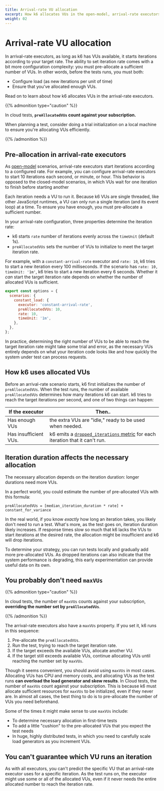 ```yaml
---
title: Arrival-rate VU allocation
excerpt: How k6 allocates VUs in the open-model, arrival-rate executors
weight: 02
---
```


# Arrival-rate VU allocation

In arrival-rate executors, as long as k6 has VUs available, it starts iterations according to your target rate.
The ability to set iteration rate comes with a bit more configuration complexity: you must pre-allocate a sufficient number of VUs.
In other words, before the tests runs, you must both:

- Configure load (as new iterations per unit of time)
- Ensure that you've allocated enough VUs.

Read on to learn about how k6 allocates VUs in the arrival-rate executors.

{{% admonition type="caution" %}}

In cloud tests, **`preAllocatedVUs` count against your subscription.**

When planning a test, consider doing a trial initialization on a local machine to ensure you're allocating VUs efficiently.

 {{% /admonition %}}

## Pre-allocation in arrival-rate executors

As [open-model](https://grafana.com/docs/k6/<K6_VERSION>/using-k6/scenarios/concepts/open-vs-closed#open-model) scenarios, arrival-rate executors start iterations according to a configured rate.
For example, you can configure arrival-rate executors to start 10 iterations each second, or minute, or hour.
This behavior is opposed to the closed-model scenarios, in which VUs wait for one iteration to finish before starting another

Each iteration needs a VU to run it.
Because k6 VUs are single threaded, like other JavaScript runtimes, a VU can only run a single iteration (and its event loop) at a time.
To ensure you have enough, you must pre-allocate a sufficient number.

In your arrival-rate configuration, three properties determine the iteration rate:

- k6 starts `rate` number of iterations evenly across the `timeUnit` (default 1s).
- `preAllocatedVUs` sets the number of VUs to initialize to meet the target iteration rate.

For example, with a `constant-arrival-rate` executor and `rate: 10`, k6 tries to start a new iteration every 100 milliseconds. If the scenario has `rate: 10, timeUnit: '1m'`, k6 tries to start a new iteration every 6 seconds.
Whether it _can_ start the target iteration rate depends on whether the number of allocated VUs is sufficient.

```javascript
export const options = {
  scenarios: {
    constant_load: {
      executor: 'constant-arrival-rate',
      preAllocatedVUs: 10,
      rate: 10,
      timeUnit: '1m',
    },
  },
};
```

In practice, determining the right number of VUs to be able to reach the target iteration rate might take some trial and error,
as the necessary VUs entirely depends on what your iteration code looks like and how quickly the system under test can process requests.

## How k6 uses allocated VUs

Before an arrival-rate scenario starts, k6 first initializes the number of `preAllocatedVUs`.
When the test runs,
the number of available `preAllocatedVUs` determines how many iterations k6 can start.
k6 tries to reach the target iterations per second,
and one of two things can happen:

| If the executor       | Then..                                                                                                                                                  |
| --------------------- | ------------------------------------------------------------------------------------------------------------------------------------------------------- |
| Has enough VUs        | the extra VUs are "idle," ready to be used when needed.                                                                                                 |
| Has insufficient VUs. | k6 emits a [`dropped_iterations` metric](https://grafana.com/docs/k6/<K6_VERSION>/using-k6/scenarios/concepts/dropped-iterations) for each iteration that it can't run. |

## Iteration duration affects the necessary allocation

The necessary allocation depends on the iteration duration:
longer durations need more VUs.

In a perfect world, you could estimate the number of pre-allocated VUs with this formula:

```
preAllocatedVUs = [median_iteration_duration * rate] + constant_for_variance
```

In the real world, if you know _exactly_ how long an iteration takes, you likely don't need to run a test.
What's more, as the test goes on, iteration duration likely increases.
If response times slow so much that k6 lacks the VUs to start iterations at the desired rate,
the allocation might be insufficient and k6 will drop iterations.

To determine your strategy, you can run tests locally and gradually add more pre-allocated VUs.
As dropped iterations can also indicate that the system performance is degrading, this early experimentation can provide useful data on its own.

## You probably don't need `maxVUs`

{{% admonition type="caution" %}}

In cloud tests, the number of `maxVUs` counts against your subscription,
**overriding the number set by `preAllocatedVUs`**.

 {{% /admonition %}}

The arrival-rate executors also have a `maxVUs` property.
If you set it, k6 runs in this sequence:

1. Pre-allocate the `preAllocatedVUs`.
1. Run the test, trying to reach the target iteration rate.
1. If the target exceeds the available VUs, allocate another VU.
1. If the target still exceeds available VUs, continue allocating VUs until reaching the number set by `maxVUs`.

Though it seems convenient, you should avoid using `maxVUs` in most cases.
Allocating VUs has CPU and memory costs, and allocating VUs as the test runs **can overload the load generator and skew results**.
In Cloud tests, the number of `maxVUs` count against your subscription.
This is because k6 must allocate sufficient resources for `maxVUs` to be initialized, even if they never are.
In almost all cases, the best thing to do is to pre-allocate the number of VUs you need beforehand.

Some of the times it might make sense to use `maxVUs` include:

- To determine necessary allocation in first-time tests
- To add a little "cushion" to the pre-allocated VUs that you expect the test needs
- In huge, highly distributed tests, in which you need to carefully scale load generators as you increment VUs.

## You can't guarantee which VU runs an iteration

As with all executors, you can't predict the specific VU that an arrival-rate executor uses for a specific iteration.
As the test runs on, the executor might use some or all of the allocated VUs, even if it never needs the entire allocated number to reach the iteration rate.
